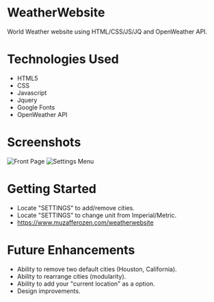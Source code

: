 # WeatherWebsite
World Weather website using HTML/CSS/JS/JQ and OpenWeather API.

# Technologies Used
- HTML5
- CSS
- Javascript
- Jquery
- Google Fonts
- OpenWeather API

# Screenshots
![Front Page](https://i.imgur.com/UmvNy6b_d.webp?maxwidth=760&fidelity=grand)
![Settings Menu](https://i.imgur.com/jhW4bB0_d.webp?maxwidth=760&fidelity=grand)

# Getting Started
- Locate "SETTINGS" to add/remove cities.
- Locate "SETTINGS" to change unit from Imperial/Metric.
- https://www.muzafferozen.com/weatherwebsite

# Future Enhancements
- Ability to remove two default cities (Houston, California).
- Ability to rearrange cities (modularity).
- Ability to add your "current location" as a option.
- Design improvements.
